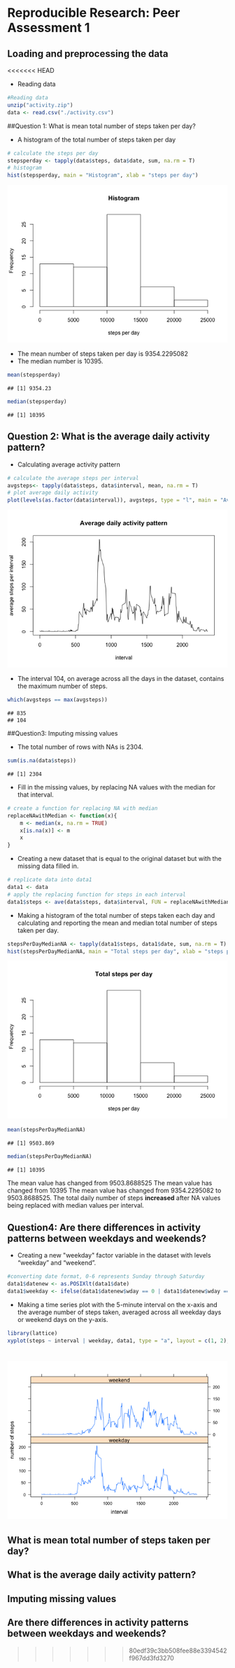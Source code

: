 # Reproducible Research: Peer Assessment 1


## Loading and preprocessing the data
<<<<<<< HEAD
* Reading data


```r
#Reading data
unzip("activity.zip")
data <- read.csv("./activity.csv")
```

##Question 1: What is mean total number of steps taken per day?

* A histogram of the total number of steps taken per day


```r
# calculate the steps per day
stepsperday <- tapply(data$steps, data$date, sum, na.rm = T)
# histogram
hist(stepsperday, main = "Histogram", xlab = "steps per day")
```

![](PA1_template_files/figure-html/unnamed-chunk-2-1.png) 

* The mean number of steps taken per day is 9354.2295082
* The median number is 10395.


```r
mean(stepsperday)
```

```
## [1] 9354.23
```

```r
median(stepsperday)
```

```
## [1] 10395
```



## Question 2: What is the average daily activity pattern?

* Calculating average activity pattern


```r
# calculate the average steps per interval
avgsteps<- tapply(data$steps, data$interval, mean, na.rm = T)
# plot average daily activity
plot(levels(as.factor(data$interval)), avgsteps, type = "l", main = "Average daily activity pattern", xlab = "interval", ylab = "average steps per interval")
```

![](PA1_template_files/figure-html/unnamed-chunk-4-1.png) 

* The interval 104, on average across all the days in the dataset, contains the maximum number of steps.


```r
which(avgsteps == max(avgsteps))
```

```
## 835 
## 104
```


##Question3: Imputing missing values

* The total number of rows with NAs is 2304.


```r
sum(is.na(data$steps))
```

```
## [1] 2304
```



* Fill in the missing values, by replacing NA values with the median for that interval. 


```r
# create a function for replacing NA with median
replaceNAwithMedian <- function(x){ 
    m <- median(x, na.rm = TRUE) 
    x[is.na(x)] <- m 
    x 
} 
```

* Creating a new dataset that is equal to the original dataset but with the missing data filled in.


```r
# replicate data into data1
data1 <- data
# apply the replacing function for steps in each interval
data1$steps <- ave(data$steps, data$interval, FUN = replaceNAwithMedian)
```

* Making a histogram of the total number of steps taken each day and calculating and reporting the mean and median total number of steps taken per day.


```r
stepsPerDayMedianNA <- tapply(data1$steps, data1$date, sum, na.rm = T)
hist(stepsPerDayMedianNA, main = "Total steps per day", xlab = "steps per day")
```

![](PA1_template_files/figure-html/unnamed-chunk-9-1.png) 

```r
mean(stepsPerDayMedianNA)
```

```
## [1] 9503.869
```

```r
median(stepsPerDayMedianNA)
```

```
## [1] 10395
```
The mean value has changed from 9503.8688525
The mean value has changed from 10395
The mean value has changed from 9354.2295082 to 9503.8688525. The total daily number of steps **increased** after NA values being replaced with median values per interval.

## Question4: Are there differences in activity patterns between weekdays and weekends?

* Creating a new "weekday" factor variable in the dataset with levels “weekday” and “weekend”.


```r
#converting date format, 0-6 represents Sunday through Saturday
data1$datenew <- as.POSIXlt(data1$date)
data1$weekday <- ifelse(data1$datenew$wday == 0 | data1$datenew$wday == 6, "weekend", "weekday")
```

* Making a time series plot with the 5-minute interval on the x-axis and the average number of steps taken, averaged across all weekday days or weekend days on the y-axis.


```r
library(lattice)
xyplot(steps ~ interval | weekday, data1, type = "a", layout = c(1, 2), xlab = "interval", ylab = "number of steps", ylim = c(min(avgsteps) - 10, max(avgsteps) + 10))
```

![](PA1_template_files/figure-html/unnamed-chunk-11-1.png) 
=======



## What is mean total number of steps taken per day?



## What is the average daily activity pattern?



## Imputing missing values



## Are there differences in activity patterns between weekdays and weekends?
>>>>>>> 80edf39c3bb508fee88e3394542f967dd3fd3270
